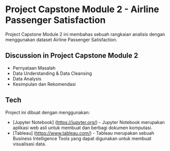 # Project Capstone Module 2 - Airline Passenger Satisfaction
Project Capstone Module 2 ini membahas sebuah rangkaian analisis dengan menggunakan dataset Airline Passenger Satisfaction.

## Discussion in Project Capstone Module 2
- Pernyataan Masalah
- Data Understanding & Data Cleansing
- Data Analysis
- Kesimpulan dan Rekomendasi

## Tech
Project ini dibuat dengan menggunakan:
- [Jupyter Notebook] (https://jupyter.org/) - Jupyter Notebook merupakan aplikasi web asli untuk membuat dan berbagi dokumen komputasi.
- [Tableau] (https://www.tableau.com/) - Tableau merupakan sebuah Business Intelligence Tools yang dapat digunakan untuk membuat visualisasi data.

